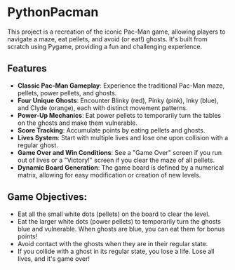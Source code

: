 # PythonPacman

This project is a recreation of the iconic Pac-Man game, allowing players to navigate a maze, eat pellets, and avoid (or eat!) ghosts. It's built from scratch using Pygame, providing a fun and challenging experience.

## Features

* **Classic Pac-Man Gameplay**: Experience the traditional Pac-Man maze, pellets, power pellets, and ghosts.
* **Four Unique Ghosts**: Encounter Blinky (red), Pinky (pink), Inky (blue), and Clyde (orange), each with distinct movement patterns.
* **Power-Up Mechanics**: Eat power pellets to temporarily turn the tables on the ghosts and make them vulnerable.
* **Score Tracking**: Accumulate points by eating pellets and ghosts.
* **Lives System**: Start with multiple lives and lose one upon collision with a regular ghost.
* **Game Over and Win Conditions**: See a "Game Over" screen if you run out of lives or a "Victory!" screen if you clear the maze of all pellets.
* **Dynamic Board Generation**: The game board is defined by a numerical matrix, allowing for easy modification or creation of new levels.

## Game Objectives:

* Eat all the small white dots (pellets) on the board to clear the level.
* Eat the larger white dots (power pellets) to temporarily turn the ghosts blue and vulnerable. When ghosts are blue, you can eat them for bonus points!
* Avoid contact with the ghosts when they are in their regular state.
* If you collide with a ghost in its regular state, you lose a life. Lose all lives, and it's game over!
